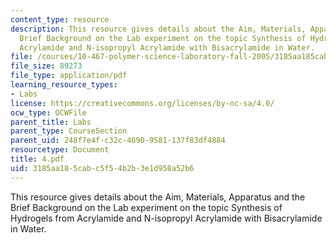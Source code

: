 ```yaml
---
content_type: resource
description: This resource gives details about the Aim, Materials, Apparatus and the
  Brief Background on the Lab experiment on the topic Synthesis of Hydrogels from
  Acrylamide and N-isopropyl Acrylamide with Bisacrylamide in Water.
file: /courses/10-467-polymer-science-laboratory-fall-2005/3185aa185cabc5f54b2b3e1d958a52b6_4.pdf
file_size: 89273
file_type: application/pdf
learning_resource_types:
- Labs
license: https://creativecommons.org/licenses/by-nc-sa/4.0/
ocw_type: OCWFile
parent_title: Labs
parent_type: CourseSection
parent_uid: 248f7e4f-c32c-4690-9581-137f83df4884
resourcetype: Document
title: 4.pdf
uid: 3185aa18-5cab-c5f5-4b2b-3e1d958a52b6
---
```

This resource gives details about the Aim, Materials, Apparatus and the Brief Background on the Lab experiment on the topic Synthesis of Hydrogels from Acrylamide and N-isopropyl Acrylamide with Bisacrylamide in Water.